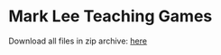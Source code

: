 # Mark Lee Teaching Games
Download all files in zip archive: [here](https://github.com/jarednogo/marklee-teaching-games/zipball/master)

